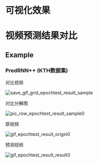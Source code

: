 # 可视化效果

# 视频预测结果对比

## Example

### PredRNN++ (KTH数据集)

对比视频

![save_gif_grid_epochtest_result_sample](https://user-images.githubusercontent.com/67564714/232213211-ff67c8fd-b90c-4ae0-a9bf-1525335e6481.gif)

对比分解图

![pic_row_epochtest_result_sample0](https://user-images.githubusercontent.com/67564714/232213223-f054225c-5757-4de6-b9a6-100a8977989d.png)

原视频

![gif_epochtest_result_origin0](https://user-images.githubusercontent.com/67564714/232213248-0b9df9f6-1724-476d-b701-d3ad88e1ea50.gif)

预测视频

![gif_epochtest_result_result0](https://user-images.githubusercontent.com/67564714/232213255-73c56083-8fbd-4d44-8f07-f3fab218305c.gif)
